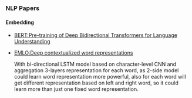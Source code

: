 ### NLP Papers

#### Embedding
- [BERT:Pre-training of Deep Bidirectional Transformers for Language Understanding](https://arxiv.org/abs/1810.04805)
- [EMLO:Deep contextualized word representations](https://arxiv.org/abs/1802.05365)
  
  With bi-directional LSTM model based on character-level CNN and aggregation 3-layers representation for each word, as 2-side model could learn word representation more powerful, also for each word will get different representation based on left and right word, so it could learn more than just one fixed word representation.